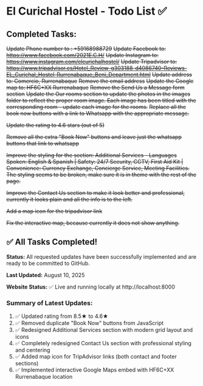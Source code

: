 # El Curichal Hostel - Todo List ✅

## Completed Tasks:

~~Update Phone number to : +59168988729~~
~~Update Facebook to: https://www.facebook.com/2021E.C.H/~~
~~Update Instagram to: https://www.instagram.com/elcurichalhostel/~~
~~Update Tripadvisor to: https://www.tripadvisor.es/Hotel_Review-g303188-d4086740-Reviews-EL_Curichal_Hostel-Rurrenabaque_Beni_Department.html~~
~~Update address to: Comercio, Rurrenabaque~~
~~Remove the email address~~
~~Update the Google map to: HF6C+XX Rurrenabaque~~
~~Remove the Send Us a Message form section~~
~~Update the Our rooms section to update the photos in the images folder to reflect the proper room image. Each image has been titled with the corresponding room - update each image for the rooms.~~
~~Replace all the book now buttons with a link to Whatsapp with the appropriate message.~~

~~Update the rating to 4.6 stars (out of 5)~~

~~Remove all the extra "Book Now" buttons and leave just the whatsapp buttons that link to whatsapp~~

~~Improve the styling for the section: Additional Services - Languages Spoken: English & Spanish | Safety: 24/7 Security, CCTV, First Aid Kit | Convenience: Currency Exchange, Concierge Service, Meeting Facilities. The styling seems to be broken, make sure it is in theme with the rest of the page.~~

~~Improve the Contact Us section to make it look better and professional, currently it looks plain and all the info is to the left.~~

~~Add a map icon for the tripadvisor link~~

~~Fix the interactive map, because currently it does not show anything.~~

## ✅ All Tasks Completed!

**Status:** All requested updates have been successfully implemented and are ready to be committed to GitHub.

**Last Updated:** August 10, 2025

**Website Status:** ✅ Live and running locally at http://localhost:8000

### Summary of Latest Updates:
1. ✅ Updated rating from 8.5★ to 4.6★
2. ✅ Removed duplicate "Book Now" buttons from JavaScript
3. ✅ Redesigned Additional Services section with modern grid layout and icons
4. ✅ Completely redesigned Contact Us section with professional styling and centering
5. ✅ Added map icon for TripAdvisor links (both contact and footer sections)
6. ✅ Implemented interactive Google Maps embed with HF6C+XX Rurrenabaque location


